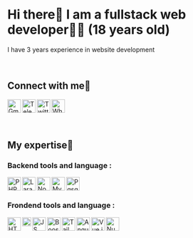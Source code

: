 # Hi there👋 I am a fullstack web developer👨‍💻 (18 years old)

I have 3 years experience in website development

<br>

## Connect with me🔗

[<img align="left" alt="Gmail" src="https://user-images.githubusercontent.com/55610152/126078601-07683e8b-4cb9-4973-98d1-5852f1879cfa.png"  width="30" />](mailto:aryarizky2303@gmail.com)
[<img align="left" alt="Telegram" src="https://user-images.githubusercontent.com/55610152/126078607-d041161b-980c-45f3-a591-dd01dd1d01b9.png"  width="30" />](https://t.me/ary4k)
[<img align="left" alt="Twitter" src="https://user-images.githubusercontent.com/55610152/126078678-bbafbf7a-a850-47fa-81be-1c45c7f4865a.png"  width="30" />](https://twitter.com/susahsemangat)
[<img  alt="Whatsapp" src="https://user-images.githubusercontent.com/55610152/126078605-7f2d9ac5-d39c-405b-b6ef-759628ecbd0d.png"  width="30" />](https://wa.me/6285707656364)


<br>

## My expertise📌

### Backend tools and language :

<img align="left" alt="PHP" src="https://user-images.githubusercontent.com/55610152/126078023-035ba2bf-3252-48b7-8b22-c1221eb800d3.png"  width="30" />
<img align="left" alt="Laravel" src="https://user-images.githubusercontent.com/55610152/126077554-b2fd8108-98d9-4b4a-ba84-991d91676686.png"  width="30" />
<img align="left" alt="Node.js" src="https://user-images.githubusercontent.com/55610152/126077791-d3f4b644-bf11-458a-9032-20d962732c94.png"  width="30" />
<img align="left" alt="Mysql" src="https://user-images.githubusercontent.com/55610152/126078064-7f5a764b-e31a-486c-a259-4679401a8df3.png"  width="30" />
<img  alt="Pgsql" src="https://user-images.githubusercontent.com/55610152/126078104-3ea716ba-7fde-4865-ae29-74a87007c88b.png"  width="30" />

### Frondend tools and language :

<img align="left" alt="HTML" src="https://user-images.githubusercontent.com/55610152/126078289-5222d4a8-080c-4a11-ab80-06c84dc25cb8.png"  width="30" />
<img align="left" alt="CSS" src="https://user-images.githubusercontent.com/55610152/126078448-b009169d-00c2-493e-981f-6bca8caeadb2.png"  width="20" />
<img align="left" alt="JS" src="https://user-images.githubusercontent.com/55610152/126078287-580c2836-a78f-4ff1-a4b4-bfe55f8f1bcd.png"  width="30" />
<img align="left" alt="Boostrap" src="https://user-images.githubusercontent.com/55610152/126078211-e9aeea3e-f5d1-4d1e-ba4a-454e9c260b17.png"  width="30" />
<img align="left" alt="Tailwind" src="https://user-images.githubusercontent.com/55610152/126078210-9bac7fdd-a726-4b49-a851-7abbef8c3f40.png"  width="30" />
<img align="left" alt="Angular.js" src="https://user-images.githubusercontent.com/55610152/126078212-7e1cbeb2-3270-43c4-8beb-aa334c5dbd61.png"  width="30" />
<img align="left" alt="Vue.js" src="https://user-images.githubusercontent.com/55610152/126078239-91e5c14e-d5bd-4e53-9a81-2657e6fe8c9a.png"  width="30" />
<img  alt="Nuxt.js" src="https://user-images.githubusercontent.com/55610152/126078208-6aa9db33-1a2e-4436-84f1-52652cb0f200.png"  width="30" />

<br>






